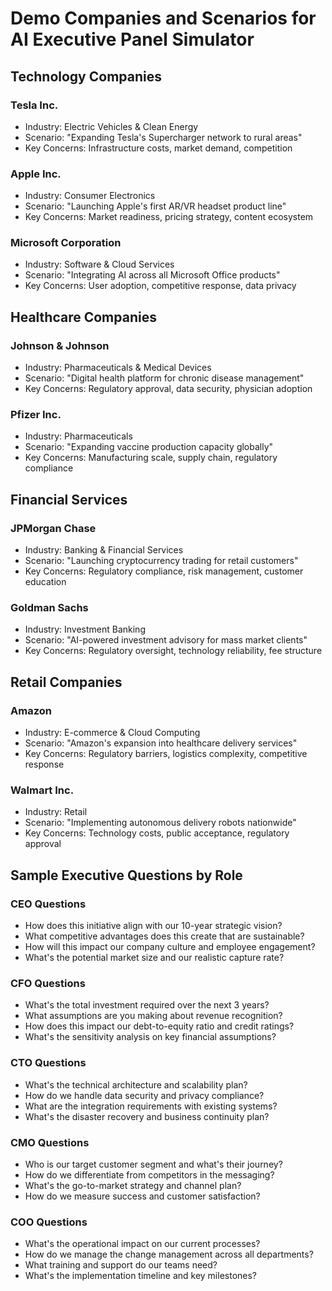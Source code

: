 # Demo Companies and Scenarios for AI Executive Panel Simulator

## Technology Companies

### Tesla Inc.
- Industry: Electric Vehicles & Clean Energy
- Scenario: "Expanding Tesla's Supercharger network to rural areas"
- Key Concerns: Infrastructure costs, market demand, competition

### Apple Inc.  
- Industry: Consumer Electronics
- Scenario: "Launching Apple's first AR/VR headset product line"
- Key Concerns: Market readiness, pricing strategy, content ecosystem

### Microsoft Corporation
- Industry: Software & Cloud Services  
- Scenario: "Integrating AI across all Microsoft Office products"
- Key Concerns: User adoption, competitive response, data privacy

## Healthcare Companies

### Johnson & Johnson
- Industry: Pharmaceuticals & Medical Devices
- Scenario: "Digital health platform for chronic disease management"
- Key Concerns: Regulatory approval, data security, physician adoption

### Pfizer Inc.
- Industry: Pharmaceuticals
- Scenario: "Expanding vaccine production capacity globally"
- Key Concerns: Manufacturing scale, supply chain, regulatory compliance

## Financial Services

### JPMorgan Chase
- Industry: Banking & Financial Services
- Scenario: "Launching cryptocurrency trading for retail customers"  
- Key Concerns: Regulatory compliance, risk management, customer education

### Goldman Sachs
- Industry: Investment Banking
- Scenario: "AI-powered investment advisory for mass market clients"
- Key Concerns: Regulatory oversight, technology reliability, fee structure

## Retail Companies

### Amazon
- Industry: E-commerce & Cloud Computing
- Scenario: "Amazon's expansion into healthcare delivery services"
- Key Concerns: Regulatory barriers, logistics complexity, competitive response

### Walmart Inc.
- Industry: Retail
- Scenario: "Implementing autonomous delivery robots nationwide"
- Key Concerns: Technology costs, public acceptance, regulatory approval

## Sample Executive Questions by Role

### CEO Questions
- How does this initiative align with our 10-year strategic vision?
- What competitive advantages does this create that are sustainable?
- How will this impact our company culture and employee engagement?
- What's the potential market size and our realistic capture rate?

### CFO Questions  
- What's the total investment required over the next 3 years?
- What assumptions are you making about revenue recognition?
- How does this impact our debt-to-equity ratio and credit ratings?
- What's the sensitivity analysis on key financial assumptions?

### CTO Questions
- What's the technical architecture and scalability plan?
- How do we handle data security and privacy compliance?
- What are the integration requirements with existing systems?
- What's the disaster recovery and business continuity plan?

### CMO Questions
- Who is our target customer segment and what's their journey?
- How do we differentiate from competitors in the messaging?
- What's the go-to-market strategy and channel plan?  
- How do we measure success and customer satisfaction?

### COO Questions
- What's the operational impact on our current processes?
- How do we manage the change management across all departments?
- What training and support do our teams need?
- What's the implementation timeline and key milestones?
